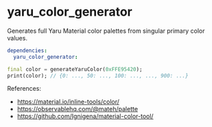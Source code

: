 # yaru_color_generator

Generates full Yaru Material color palettes from singular primary color values.

```yaml
dependencies:
  yaru_color_generator:
```

```dart
final color = generateYaruColor(0xFFE95420);
print(color); // {0: ..., 50: ..., 100: ..., ..., 900: ...}
```

References:
- https://material.io/inline-tools/color/
- https://observablehq.com/@mateh/palette
- https://github.com/Ignigena/material-color-tool/

